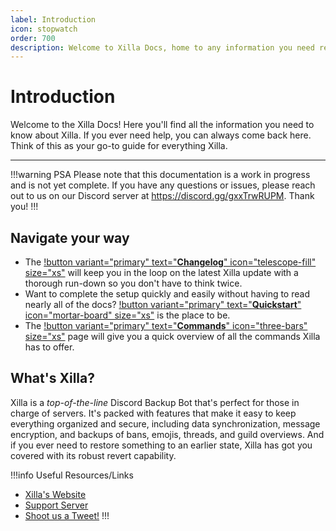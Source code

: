```yaml
---
label: Introduction
icon: stopwatch
order: 700
description: Welcome to Xilla Docs, home to any information you need regarding Xilla. If you run into trouble with Xilla, you'll always be able to return here. Consider this to be your comprehensive guide.
---
```

# Introduction

Welcome to the Xilla Docs! Here you'll find all the information you need to know about Xilla. If you ever need help, you can always come back here. Think of this as your go-to guide for everything Xilla.

----------


!!!warning PSA
Please note that this documentation is a work in progress and is not yet complete. If you have any questions or issues, please reach out to us on our Discord server at https://discord.gg/gxxTrwRUPM. Thank you!
!!!


## Navigate your way
- The [!button variant="primary" text="**Changelog**" icon="telescope-fill" size="xs"](http://xilla-docs.vercel.app/changelog/1.x/1.0.0/) will keep you in the loop on the latest Xilla update with a thorough run-down so you don't have to think twice.
- Want to complete the setup quickly and easily without having to read nearly all of the docs? [!button variant="primary" text="**Quickstart**" icon="mortar-board" size="xs"](http://xilla-docs.vercel.app/quick-start/) is the place to be.
- The [!button variant="primary" text="**Commands**" icon="three-bars" size="xs"](http://xilla-docs.vercel.app/commands/major-commands/backup/) page will give you a quick overview of all the commands Xilla has to offer.

## What's Xilla?
Xilla is a *top-of-the-line* Discord Backup Bot that's perfect for those in charge of servers. It's packed with features that make it easy to keep everything organized and secure, including data synchronization, message encryption, and backups of bans, emojis, threads, and guild overviews. And if you ever need to restore something to an earlier state, Xilla has got you covered with its robust revert capability.

!!!info Useful Resources/Links
- [Xilla's Website](https://xilla-docs.vercel.app)
- [Support Server](https://xilla-docs.vercel.app/discord/support)
- [Shoot us a Tweet!](https://twitter.com/@xillabackupbot)
!!!
